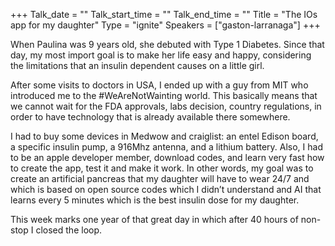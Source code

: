 +++
Talk_date = ""
Talk_start_time = ""
Talk_end_time = ""
Title = "The IOs app for my daughter"
Type = "ignite"
Speakers = ["gaston-larranaga"]
+++

When Paulina was 9 years old, she debuted with Type 1 Diabetes. Since that day, my most import goal is to make her life easy and happy, considering the limitations that an insulin dependent causes on a little girl.

After some visits to doctors in USA, I ended up with a guy from MIT who introduced me to the #WeAreNotWainting world. This basically means that we cannot wait for the FDA approvals, labs decision, country regulations, in order to have technology that is already available there somewhere.

I had to buy some devices in Medwow and craiglist: an entel Edison board, a specific insulin pump, a 916Mhz antenna, and a lithium battery. Also, I had to be an apple developer member, download codes, and learn very fast how to create the app, test it and make it work. In other words, my goal was to create an artificial pancreas that my daughter will have to wear 24/7 and which is based on open source codes which I didn’t understand and AI that learns every 5 minutes which is the best insulin dose for my daughter.

This week marks one year of that great day in which after 40 hours of non-stop I closed the loop.